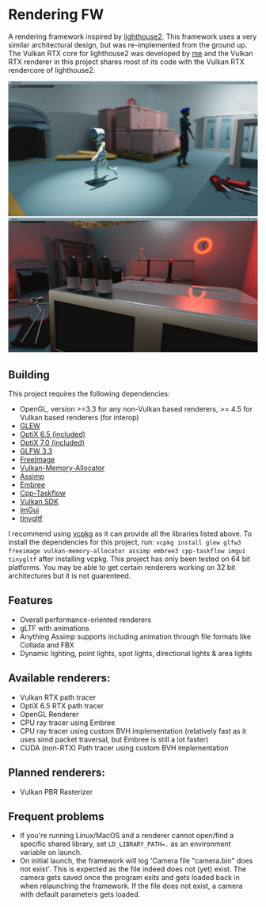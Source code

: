 # Rendering FW

A rendering framework inspired by [lighthouse2](https://github.com/jbikker/lighthouse2). This framework
uses a very similar architectural design, but was re-implemented from the ground up. The Vulkan RTX core
for lighthouse2 was developed by [me](https://github.com/MeirBon) and the Vulkan RTX renderer in this
project shares most of its code with the Vulkan RTX rendercore of lighthouse2.

![screenshot0](docs/screenshot0.jpg)
![screenshot0](docs/screenshot1.png)

## Building
This project requires the following dependencies:
- OpenGL, version >=3.3 for any non-Vulkan based renderers, >= 4.5 for Vulkan based renderers (for interop)
- [GLEW](http://glew.sourceforge.net/)
- [OptiX 6.5 (included)](https://developer.nvidia.com/optix)
- [OptiX 7.0 (included)](https://developer.nvidia.com/optix)
- [GLFW 3.3](https://github.com/glfw/glfw)
- [FreeImage](http://freeimage.sourceforge.net/)
- [Vulkan-Memory-Allocator](https://github.com/GPUOpen-LibrariesAndSDKs/VulkanMemoryAllocator)
- [Assimp](https://github.com/assimp/assimp)
- [Embree](https://github.com/embree/embree)
- [Cpp-Taskflow](https://github.com/cpp-taskflow/cpp-taskflow)
- [Vulkan SDK](https://www.lunarg.com/vulkan-sdk/)
- [ImGui](https://github.com/ocornut/imgui)
- [tinygltf](https://github.com/syoyo/tinygltf)

I recommend using [vcpkg](https://github.com/microsoft/vcpkg) as it can provide all the libraries listed above.
To install the dependencies for this project, run: `vcpkg install glew glfw3 freeimage vulkan-memory-allocator assimp embree3 cpp-taskflow imgui tinygltf` after installing vcpkg.
This project has only been tested on 64 bit platforms. You may be able to get certain renderers working on 32 bit architectures but it is not guarenteed.

## Features
- Overall performance-oriented renderers
- gLTF with animations
- Anything Assimp supports including animation through file formats like Collada and FBX
- Dynamic lighting, point lights, spot lights, directional lights & area lights

## Available renderers:
- Vulkan RTX path tracer
- OptiX 6.5 RTX path tracer
- OpenGL Renderer
- CPU ray tracer using Embree
- CPU ray tracer using custom BVH implementation (relatively fast as it uses simd packet traversal, but Embree is still a lot faster)
- CUDA (non-RTX) Path tracer using custom BVH implementation

## Planned renderers:
- Vulkan PBR Rasterizer

## Frequent problems
- If you're running Linux/MacOS and a renderer cannot open/find a specific
shared library, set `LD_LIBRARY_PATH=.` as an environment variable on launch.
- On initial launch, the framework will log 'Camera file "camera.bin" does not exist'.
This is expected as the file indeed does not (yet) exist. The camera gets saved once the
program exits and gets loaded back in when relaunching the framework. If the file does not exist,
a camera with default parameters gets loaded.
